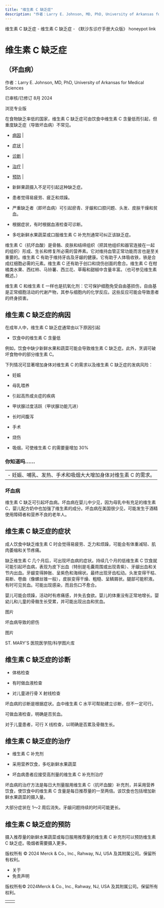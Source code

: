 ```yaml
---
title: "维生素 C 缺乏症"
description: "作者：Larry E. Johnson, MD, PhD, University of Arkansas for Medical Sciences"
---
```


﻿维生素 C 缺乏症 - 维生素 C 缺乏症 - 《默沙东诊疗手册大众版》 honeypot link

# 维生素 C 缺乏症

## （坏血病）

作者：Larry E. Johnson, MD, PhD, University of Arkansas for Medical Sciences

已审核/已修订 8月 2024

浏览专业版

在食物缺乏率低的国家，维生素 C 缺乏症可由饮食中维生素 C 含量低而引起，但重度缺乏症（导致坏血病）不常见。

- [病因](#病因_v45106337_zh) \|
- [症状](#症状_v45106378_zh) \|
- [诊断](#诊断_v45106383_zh) \|
- [治疗](#治疗_v45106398_zh) \|
- [预防](#预防_v45106395_zh) \|

- 新鲜果蔬摄入不足可引起这种缺乏症。

- 患者觉得易疲劳、疲乏和烦躁。

- 严重缺乏者（即坏血病）可引起瘀青、牙龈和口腔问题、头发、皮肤干燥和贫血。

- 根据症状，有时根据血液检查可诊断。

- 多吃新鲜水果蔬菜或口服维生素 C 补充剂通常可纠正该缺乏症。


维生素 C（抗坏血酸）是骨骼、皮肤和结缔组织（把其他组织和器官连接在一起的组织）形成、生长和修复所必需的营养素。它对维持血管正常功能而言也是至关重要的。维生素 C 有助于维持牙齿及牙龈的健康。它有助于人体吸收铁，铁是合成红细胞必需的元素。维生素 C 还有助于创口和烧伤创面的愈合。维生素 C 在柑橘类水果、西红柿、马铃薯、西兰花、草莓和甜椒中含量丰富。（也可参见维生素概述。）

维生素 C 和维生素 E 一样也是抗氧化剂：它可保护细胞免受自由基损伤，自由基是正常细胞活动的代谢产物，其参与细胞内的化学反应。这些反应可能会导致患者的终身损害。

## 维生素 C 缺乏症的病因

在成年人中，维生素 C 缺乏症通常由以下原因引起

- 饮食中的维生素 C 含量低


例如，饮食中缺少新鲜水果和蔬菜可能会导致维生素 C 缺乏症。此外，烹调可破坏食物中的部分维生素 C。

下列情况可显著增加身体对维生素 C 的需求以及维生素 C 缺乏症的发病风险：

- 妊娠

- 母乳喂养

- 引起高热或炎症的疾病

- 甲状腺过度活跃（甲状腺功能亢进）

- 长时间腹泻

- 手术

- 烧伤

- 吸烟，可使维生素 C 的需要量增加 30%


### 你知道吗……

|     |
| --- |
| - 妊娠、哺乳、发热、手术和吸烟大大增加身体对维生素 C 的需求。 |

### 坏血病

维生素 C 缺乏可引起坏血病。坏血病在婴儿中少见，因为母乳中有充足的维生素 C，婴儿配方奶中也加强了维生素的成分。坏血病在美国很少见，可能发生于酒精使用障碍者和营养不良的老年人。

## 维生素 C 缺乏症的症状

成人饮食中缺乏维生素 C 时会觉得易疲劳、乏力和烦躁，可能会有体重减轻、肌肉萎缩和关节疼痛。

缺乏维生素 C 几个月后，可出现坏血病的症状。持续几个月的低维生素 C 饮食就可能引起坏血病，表现为皮下出血（特别是毛囊周围或出现青紫）、牙龈出血和关节内出血。牙龈变得肿胀、呈紫色和海绵状。最终出现牙齿松动。头发变得干枯、易断、卷曲（像螺丝锥一般），皮肤变得干燥、粗糙、呈鳞屑状。腿部可能积液。有时可见贫血。可能出现感染，而且伤口不愈合。

婴儿可能会烦躁，活动时有疼痛感，并失去食欲。婴儿的体重没有正常地增长。婴幼儿和儿童的骨骼生长受累，并可能出现出血和贫血。



图片

坏血病导致的瘀伤



图片

ST. MARY'S 医院医学院/科学图片库

## 维生素 C 缺乏症的诊断

- 体格检查

- 有时做血液检查

- 对儿童进行骨 X 射线检查


坏血病的诊断是根据症状。血中维生素 C 水平可帮助建立诊断，但不一定可行。

可做血液检查，明确是否贫血。

对于儿童患者，可行 X 线检查，以明确是否累及骨骼生长。

## 维生素 C 缺乏症的治疗

- 维生素 C 补充剂

- 采用营养饮食，多吃新鲜水果蔬菜

- 坏血病患者应接受高剂量的维生素 C 补充剂治疗


坏血病的治疗方法是每日大剂量服用维生素 C（抗坏血酸）补充剂，并采用营养饮食，使饮食中的维生素 C 含量是每日推荐量的一至两倍。该饮食也包括增加新鲜水果蔬菜的摄入量。

大部分症状在 1～2 周后消失。牙龈问题持续的时间可能更长。

## 维生素 C 缺乏症的预防

摄入推荐量的新鲜水果蔬菜或每日服用推荐量的维生素 C 补充剂可以预防维生素 C 缺乏症。吸烟者需要摄入更多。



版权所有 © 2024
Merck & Co., Inc., Rahway, NJ, USA 及其附属公司。保留所有权利。

- 关于
- 免责声明

版权所有© 2024Merck & Co., Inc., Rahway, NJ, USA 及其附属公司。保留所有权利。

|     |     |
| --- | --- |
|  |  |